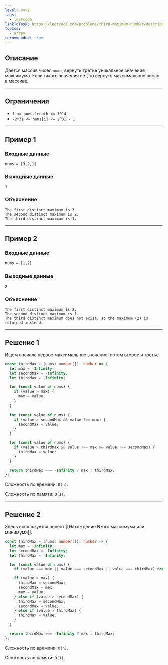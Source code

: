```yaml
---
level: easy
tags:
  - leetcode
linkToTask: https://leetcode.com/problems/third-maximum-number/description/
topics:
  - array
recommended: true
---
```

## Описание

Дается массив чисел `nums`, вернуть третье уникальное значение максимума. Если такого значения нет, то вернуть максимальное число в массиве.

---
## Ограничения

- `1 <= nums.length <= 10^4`
- `-2^31 <= nums[i] <= 2^31 - 1`

---
## Пример 1

### Входные данные

```
nums = [3,2,1]
```
### Выходные данные

```
1
```
### Объяснение

```
The first distinct maximum is 3.
The second distinct maximum is 2.
The third distinct maximum is 1.
```

---
## Пример 2

### Входные данные

```
nums = [1,2]
```
### Выходные данные

```
2
```
### Объяснение

```
The first distinct maximum is 2.
The second distinct maximum is 1.
The third distinct maximum does not exist, so the maximum (2) is returned instead.
```

---
## Решение 1

Ищем сначала первое максимальное значение, потом второе и третье.

```typescript
const thirdMax = (nums: number[]): number => {
  let max = -Infinity;
  let secondMax = -Infinity;
  let thirdMax = -Infinity;

  for (const value of nums) {
    if (value > max) {
      max = value;
    }
  }

  for (const value of nums) {
    if (value > secondMax && value !== max) {
      secondMax = value;
    }
  }

  for (const value of nums) {
    if (value > thirdMax && value !== max && value !== secondMax) {
      thirdMax = value;
    }
  }

  return thirdMax === -Infinity ? max : thirdMax;
};
```

Сложность по времени: `O(n)`.

Сложность по памяти: `O(1)`.

---
## Решение 2

Здесь используется рецепт [[Нахождение N-ого максимума или минимума]].

```typescript
const thirdMax = (nums: number[]): number => {
  let max = -Infinity;
  let secondMax = -Infinity;
  let thirdMax = -Infinity;

  for (const value of nums) {
    if (value === max || value === secondMax || value === thirdMax) continue;

    if (value > max) {
      thirdMax = secondMax;
      secondMax = max;
      max = value;
    } else if (value > secondMax) {
      thirdMax = secondMax;
      secondMax = value;
    } else if (value > thirdMax) {
      thirdMax = value;
    }
  }

  return thirdMax === -Infinity ? max : thirdMax;
};
```

Сложность по времени: `O(n)`.

Сложность по памяти: `O(1)`.